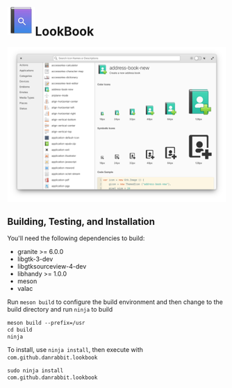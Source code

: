 <img align="left" width="64" height="64" src="data/icons/64.svg">
<h1 class="rich-diff-level-zero">LookBook</h1>

![LookBook Screenshot](data/screenshot.png?raw=true)

## Building, Testing, and Installation


You'll need the following dependencies to build:
* granite >= 6.0.0
* libgtk-3-dev
* libgtksourceview-4-dev
* libhandy >= 1.0.0
* meson
* valac

Run `meson build` to configure the build environment and then change to the build directory and run `ninja` to build

    meson build --prefix=/usr 
    cd build
    ninja

To install, use `ninja install`, then execute with `com.github.danrabbit.lookbook`

    sudo ninja install
    com.github.danrabbit.lookbook
